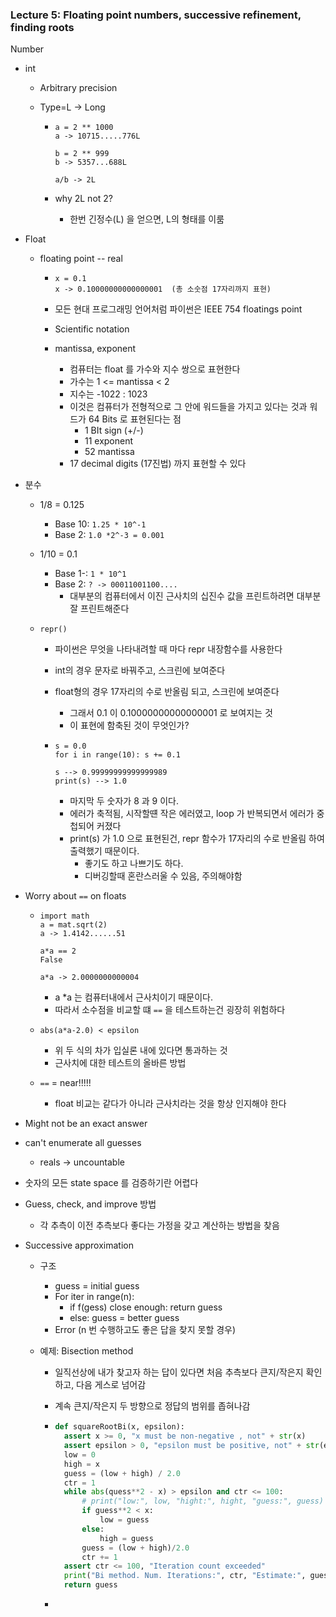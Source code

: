 ### Lecture 5: Floating point numbers, successive refinement, finding roots



Number

- int

  - Arbitrary precision

  - Type=L -> Long

    - ```
      a = 2 ** 1000
      a -> 10715.....776L
      
      b = 2 ** 999
      b -> 5357...688L
      
      a/b -> 2L
      ```

    - why 2L not 2?

      - 한번 긴정수(L) 을 얻으면, L의 형태를 이룸

- Float

  - floating point -- real

    - ```
      x = 0.1
      x -> 0.10000000000000001  (총 소숫점 17자리까지 표현)
      
      ```

    - 모든 현대 프로그래밍 언어처럼 파이썬은 IEEE 754 floatings point

    - Scientific notation

    - mantissa, exponent

      - 컴퓨터는 float 를 가수와 지수 쌍으로 표현한다
      - 가수는 1 <= mantissa < 2
      - 지수는 -1022 : 1023
      - 이것은 컴퓨터가 전형적으로 그 안에 워드들을 가지고 있다는 것과 워드가 64 Bits 로 표현된다는 점
        - 1 BIt sign (+/-)
        - 11 exponent
        - 52 mantissa
      - 17 decimal digits (17진법) 까지 표현할 수 있다

- 분수

  - 1/8 = 0.125

    - Base 10: `1.25 * 10^-1`
    - Base 2: `1.0 *2^-3 = 0.001`

  - 1/10 = 0.1

    - Base 1-: `1 * 10^1`
    - Base 2: `? -> 00011001100....`
      - 대부분의 컴퓨터에서 이진 근사치의 십진수 값을 프린트하려면 대부분 잘 프린트해준다

  - `repr()`

    - 파이썬은 무엇을 나타내려할 때 마다 repr 내장함수를 사용한다

    - int의 경우 문자로 바꿔주고, 스크린에 보여준다

    - float형의 경우 17자리의 수로 반올림 되고, 스크린에 보여준다

      - 그래서 0.1 이 0.10000000000000001 로 보여지는 것
      - 이 표현에 함축된 것이 무엇인가?

    - ```
      s = 0.0
      for i in range(10): s += 0.1
      
      s --> 0.99999999999999989
      print(s) --> 1.0
      ```

      - 마지막 두 숫자가 8 과 9 이다.
      - 에러가 축적됨, 시작할떈 작은 에러였고, loop 가 반복되면서 에러가 중첩되어 커졌다
      - print(s) 가 1.0 으로 표현된건, repr 함수가 17자리의 수로 반올림 하여 출력했기 때문이다.
        - 좋기도 하고 나쁘기도 하다.
        - 디버깅할때 혼란스러울 수 있음, 주의해야함

- Worry about `==` on floats

  - ```
    import math
    a = mat.sqrt(2)
    a -> 1.4142......51
    
    a*a == 2
    False
    
    a*a -> 2.0000000000004
    ```

    - a *a 는 컴퓨터내에서 근사치이기 때문이다.
    - 따라서 소수점을 비교할 떄 `==` 을 테스트하는건 굉장히 위험하다

  - ```
    abs(a*a-2.0) < epsilon
    ```

    - 위 두 식의 차가 입실론 내에 있다면 통과하는 것
    - 근사치에 대한 테스트의 올바른 방법

  - `==` = near!!!!!

    - float 비교는 같다가 아니라 근사치라는 것을 항상 인지해야 한다

- Might not be an exact answer

- can't enumerate all guesses

  - reals -> uncountable

- 숫자의 모든 state space 를 검증하기란 어렵다

- Guess, check, and improve 방법

  - 각 추측이 이전 추측보다 좋다는 가정을 갖고 계산하는 방법을 찾음

- Successive approximation

  - 구조

    - guess = initial guess
    - For iter in range(n):
      - if f(gess) close enough: return guess
      - else: guess = better guess
    - Error (n 번 수행하고도 좋은 답을 찾지 못할 경우)

  - 예제: Bisection method

    - 일직선상에 내가 찾고자 하는 답이 있다면 처음 추측보다 큰지/작은지 확인하고, 다음 게스로 넘어감

    - 계속 큰지/작은지 두 방향으로 정답의 범위를 좁혀나감

    - ```python
      def squareRootBi(x, epsilon):
      	assert x >= 0, "x must be non-negative , not" + str(x)
      	assert epsilon > 0, "epsilon must be positive, not" + str(epsilon)
      	low = 0
      	high = x
      	guess = (low + high) / 2.0
      	ctr = 1
      	while abs(quess**2 - x) > epsilon and ctr <= 100:
      		# print("low:", low, "hight:", hight, "guess:", guess)  # for debug
      		if guess**2 < x:
      			low = guess
      		else:
      			high = guess
      		guess = (low + high)/2.0
      		ctr += 1
      	assert ctr <= 100, "Iteration count exceeded"
      	print("Bi method. Num. Iterations:", ctr, "Estimate:", guess)
      	return guess
      ```

    - 